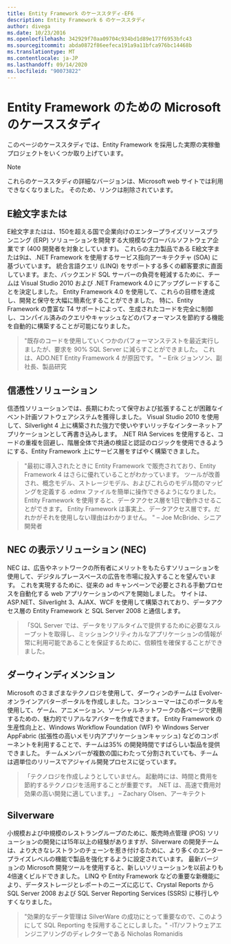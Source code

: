 ```yaml
---
title: Entity Framework のケーススタディ-EF6
description: Entity Framework 6 のケーススタディ
author: divega
ms.date: 10/23/2016
ms.openlocfilehash: 342929f70aa09704c934bd1d89e177f6953bfc43
ms.sourcegitcommit: abda0872f86eefeca191a9a11bfca976bc14468b
ms.translationtype: MT
ms.contentlocale: ja-JP
ms.lasthandoff: 09/14/2020
ms.locfileid: "90073822"
---
```

# <a name="microsoft-case-studies-for-entity-framework"></a>Entity Framework のための Microsoft のケーススタディ
このページのケーススタディでは、Entity Framework を採用した実際の実稼働プロジェクトをいくつか取り上げています。
> [!NOTE]
> これらのケーススタディの詳細なバージョンは、Microsoft web サイトでは利用できなくなりました。 そのため、リンクは削除されています。

## <a name="epicor"></a>E絵文字または
E絵文字またはは、150を超える国で企業向けのエンタープライズリソースプランニング (ERP) ソリューションを開発する大規模なグローバルソフトウェア企業です (400 開発者を対象としています)。
これらの主力製品である E絵文字または9は、.NET Framework を使用するサービス指向アーキテクチャ (SOA) に基づいています。
統合言語クエリ (LINQ) をサポートする多くの顧客要求に直面しています。また、バックエンド SQL サーバーの負荷を軽減するために、チームは Visual Studio 2010 および .NET Framework 4.0 にアップグレードすることを決定しました。
Entity Framework 4.0 を使用して、これらの目標を達成し、開発と保守を大幅に簡素化することができました。
特に、Entity Framework の豊富な T4 サポートによって、生成されたコードを完全に制御し、コンパイル済みのクエリやキャッシュなどのパフォーマンスを節約する機能を自動的に構築することが可能になりました。

> "既存のコードを使用していくつかのパフォーマンステストを最近実行しましたが、要求を 90% SQL Server に減らすことができました。
これは、ADO.NET Entity Framework 4 が原因です。 " – Erik ジョンソン、副社長、製品研究  

## <a name="veracity-solutions"></a>信憑性ソリューション
信憑性ソリューションでは、長期にわたって保守および拡張することが困難なイベント計画ソフトウェアシステムを獲得しました。 Visual Studio 2010 を使用して、Silverlight 4 上に構築された強力で使いやすいリッチなインターネットアプリケーションとして再書き込みします。
.NET RIA Services を使用すると、コードの重複を回避し、階層全体で共通の検証と認証のロジックを使用できるようにする、Entity Framework 上にサービス層をすばやく構築できました。  

> "最初に導入されたときに Entity Framework で販売されており、Entity Framework 4 はさらに優れていることがわかっています。
ツールが改善され、概念モデル、ストレージモデル、およびこれらのモデル間のマッピングを定義する .edmx ファイルを簡単に操作できるようになりました。Entity Framework を使用すると、データアクセス層を1日で動作させることができます。
Entity Framework は事実上、データアクセス層です。だれかがそれを使用しない理由はわかりません。 " – Joe McBride、シニア開発者

## <a name="nec-display-solutions-of-america"></a>NEC の表示ソリューション (NEC)
NEC は、広告やネットワークの所有者にメリットをもたらすソリューションを使用して、デジタルプレースベースの広告を市場に投入することを望んでいます。
これを実現するために、従来の ad キャンペーンで必要とされる手動プロセスを自動化する web アプリケーションのペアを開始しました。
サイトは、ASP.NET、Silverlight 3、AJAX、WCF を使用して構築されており、データアクセス層の Entity Framework と SQL Server 2008 と通信します。

> 「SQL Server では、データをリアルタイムで提供するために必要なスループットを取得し、ミッションクリティカルなアプリケーションの情報が常に利用可能であることを保証するために、信頼性を確保することができました。

## <a name="darwin-dimensions"></a>ダーウィンディメンション
Microsoft のさまざまなテクノロジを使用して、ダーウィンのチームは Evolver-オンラインアバターポータルを作成しました。コンシューマーはこのポータルを使用して、ゲーム、アニメーション、ソーシャルネットワークの各ページで使用するための、魅力的でリアルなアバターを作成できます。
Entity Framework の生産性向上と、Windows Workflow Foundation (WF) や Windows Server AppFabric (拡張性の高いメモリ内アプリケーションキャッシュ) などのコンポーネントを利用することで、チームは35% の開発時間ですばらしい製品を提供できました。
チームメンバーが複数の国にわたって分割されていても、チームは週単位のリリースでアジャイル開発プロセスに従っています。

 > 「テクノロジを作成しようとしていません。 起動時には、時間と費用を節約するテクノロジを活用することが重要です。
 .NET は、高速で費用対効果の高い開発に適しています。」 – Zachary Olsen、アーキテクト  

## <a name="silverware"></a>Silverware
小規模および中規模のレストラングループのために、販売時点管理 (POS) ソリューションの開発には15年以上の経験がありますが、Silverware の開発チームは、より大きなレストランのチェーンを惹き付けるために、より多くのエンタープライズレベルの機能で製品を強化するように設定されています。
最新バージョンの Microsoft 開発ツールを使用すると、新しいソリューションを以前よりも4倍速くビルドできました。
LINQ や Entity Framework などの重要な新機能により、データストレージとレポートのニーズに応じて、Crystal Reports から SQL Server 2008 および SQL Server Reporting Services (SSRS) に移行しやすくなりました。

> "効果的なデータ管理は SilverWare の成功にとって重要なので、このようにして SQL Reporting を採用することにしました。" -IT/ソフトウェアエンジニアリングのディレクターである Nicholas Romanidis

